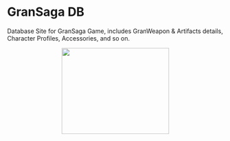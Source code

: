 # GranSaga DB
Database Site for GranSaga Game, includes GranWeapon & Artifacts details, Character Profiles, Accessories, and so on.
<p align="center">
  <img width="250" height="200" src="https://user-images.githubusercontent.com/103836491/208012727-543e9227-11b5-4536-9b06-9d3765fedd99.jpg">
  </p>
